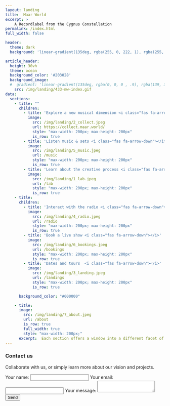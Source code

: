 ```yaml
---
layout: landing
title:  Maar World
excerpt: >
    A Recordlabel from the Cygnus Constellation
permalink: /index.html
full_width: false

header:
  theme: dark
  background: 'linear-gradient(135deg, rgba(255, 0, 222, 1), rgba(255, 0, 0, .5),)'

article_header:
  height: 30vh
  theme: ocean
  background_color: '#203028' 
  background_image:
  #  gradient: 'linear-gradient(135deg, rgba(0, 0, 0 , .9), rgba(139, 34, 139, .9))'
    src: /img/landing/433-mw-index.gif
data:
  sections:
    - title: ""
      children:
        - title: 'Explore a new musical dimension <i class="fas fa-arrow-down"></i>'
          image:
            src: /img/landing/2_collect.jpeg
            url: https://collect.maar.world/
            style: "max-width: 200px; max-height: 200px"
            is_row: true
        - title: 'Listen music & sets <i class="fas fa-arrow-down"></i>'
          image:
            src: /img/landing/5_music.jpeg
            url: /music
            style: "max-width: 200px; max-height: 200px"
            is_row: true
        - title: 'Learn about the creative process <i class="fas fa-arrow-down"></i>'
          image:
            src: /img/landing/1_lab.jpeg
            url: /lab
            style: "max-width: 200px; max-height: 200px"
            is_row: true
    - title:
      children:
        - title: 'Interact with the radio <i class="fas fa-arrow-down"></i>'
          image:
            src: /img/landing/4_radio.jpeg
            url: /radio
            style: "max-width: 200px; max-height: 200px"
            is_row: true
        - title: 'Book a live show <i class="fas fa-arrow-down"></i>'
          image:
            src: /img/landing/6_bookings.jpeg
            url: /bookings
            style: "max-width: 200px; max-height: 200px"
            is_row: true
        - title: 'Dates and tours  <i class="fas fa-arrow-down"></i>'
          image:
            src: /img/landing/3_landing.jpeg
            url: /landings
            style: "max-width: 200px; max-height: 200px"
            is_row: true

      background_color: "#000000"

    - title:
      image:
        src: /img/landing/7_about.jpeg
        url: /about
        is_row: true
        full_width: true
        style: "max-width: 200px;"
      excerpt:  Each section offers a window into a different facet of our mission to reactivate auditory consciousness and connect cultures through sound.  
---
```


<div class="form-container">
  <h3>Contact us</h3>
  <p>Collaborate with us, or simply learn more about our vision and projects.</p>
  
  <form
    action="https://formspree.io/f/mqkrdkde"
    method="POST"
    class="contact-form"
  >
    <label>
      Your name:
      <input type="text" name="name" required>
    </label>
    <label>
      Your email:
      <input type="email" name="email" required>
    </label>
    <label>
      Your message:
      <textarea name="message" required></textarea>
    </label>
    <button type="submit">Send</button>
  </form>
</div>